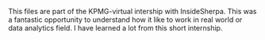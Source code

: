This files are part of the KPMG-virtual intership with InsideSherpa. This was a fantastic opportunity to understand how it like to work in real world or data analytics field. I have learned a lot from this short internship.
